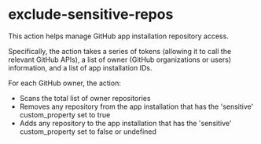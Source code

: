 # exclude-sensitive-repos

This action helps manage GitHub app installation repository access.

Specifically, the action takes a series of tokens (allowing it to call the relevant GitHub APIs), a list of owner (GitHub organizations or users) information, and a list of app installation IDs.

For each GitHub owner, the action:

- Scans the total list of owner repositories
- Removes any repository from the app installation that has the 'sensitive' custom_property set to true
- Adds any repository to the app installation that has the 'sensitive' custom_property set to false or undefined
